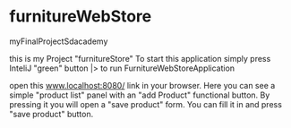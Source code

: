 # furnitureWebStore
myFinalProjectSdacademy

this is my Project "furnitureStore"
To start this application simply press InteliJ "green" button |> to run FurnitureWebStoreApplication

open this www.localhost:8080/ link in your browser. Here you can see a simple "product list" panel with an "add Product" functional button. By pressing it you will open a "save product" form. You can fill it in and press "save product" button.
